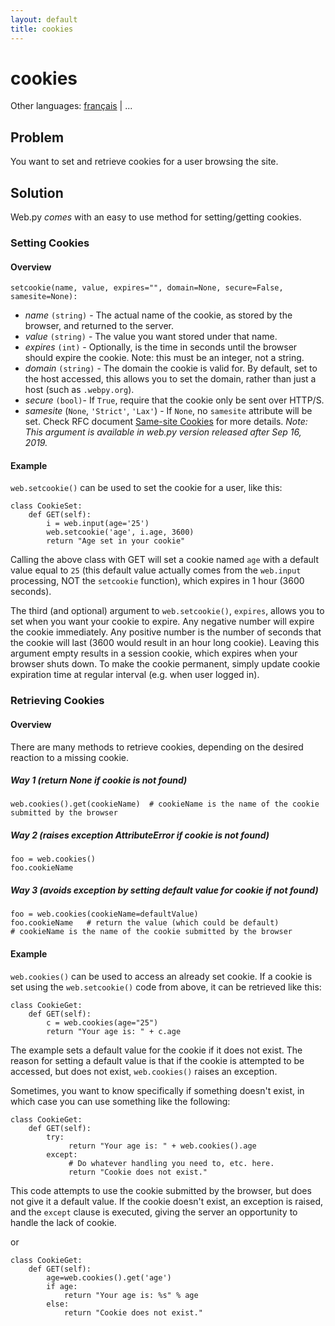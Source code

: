 ```yaml
---
layout: default
title: cookies
---
```


# cookies

Other languages: [français](/../cookbook/cookies/fr) | ...

## Problem

You want to set and retrieve cookies for a user browsing the site.

## Solution

Web.py *comes* with an easy to use method for setting/getting cookies.

### Setting Cookies
#### Overview

```
setcookie(name, value, expires="", domain=None, secure=False, samesite=None):
```
       
* *name* `(string)` - The actual name of the cookie, as stored by the browser, and returned to the server.
* *value* `(string)` - The value you want stored under that name.
* *expires* `(int)` - Optionally, is the time in seconds until the browser should expire the cookie.  Note: this must be an integer, not a string.
* *domain* `(string)` - The domain the cookie is valid for. By default, set to the host accessed, this allows you to set the domain, rather than just a host (such as `.webpy.org`).
* *secure* `(bool)`- If `True`, require that the cookie only be sent over HTTP/S.
* *samesite* (`None`, `'Strict'`, `'Lax'`) - If `None`, no `samesite` attribute will be set. Check RFC document [Same-site Cookies](https://tools.ietf.org/html/draft-west-first-party-cookies-07) for more details. *Note: This argument is available in web.py version released after Sep 16, 2019.*

#### Example

`web.setcookie()` can be used to set the cookie for a user, like this:

```
class CookieSet:
    def GET(self):
        i = web.input(age='25')
        web.setcookie('age', i.age, 3600)
        return "Age set in your cookie"
```

Calling the above class with GET will set a cookie named `age` with a default value equal to `25` (this default value actually comes from the `web.input` processing, NOT the `setcookie` function), which expires in 1 hour (3600 seconds).

The third (and optional) argument to `web.setcookie()`, `expires`, allows you to set when you want your cookie to expire.  Any negative number will expire the cookie immediately.  Any positive number is the number of seconds that the cookie will last (3600 would result in an hour long cookie).  Leaving this argument empty results in a session cookie, which expires when your browser shuts down.  To make the cookie permanent, simply update cookie expiration time at regular interval (e.g. when user logged in).

### Retrieving Cookies
#### Overview

There are many methods to retrieve cookies, depending on the desired reaction to a missing cookie.

##### Way 1 (return None if cookie is not found)

```
web.cookies().get(cookieName)  # cookieName is the name of the cookie submitted by the browser
```

##### Way 2 (raises exception AttributeError if cookie is not found)

```
foo = web.cookies()
foo.cookieName
```

##### Way 3 (avoids exception by setting default value for cookie if not found)

```
foo = web.cookies(cookieName=defaultValue)
foo.cookieName   # return the value (which could be default)
# cookieName is the name of the cookie submitted by the browser
```

#### Example

`web.cookies()` can be used to access an already set cookie. If a cookie is set using the `web.setcookie()` code from above, it can be retrieved like this:

```
class CookieGet:
    def GET(self):
        c = web.cookies(age="25")
        return "Your age is: " + c.age
```

The example sets a default value for the cookie if it does not exist. The reason for setting a default value is that if the cookie is attempted to be accessed, but does not exist, `web.cookies()` raises an exception.  

Sometimes, you want to know specifically if something doesn't exist, in which case you can use something like the following:

```
class CookieGet:
    def GET(self):
        try: 
             return "Your age is: " + web.cookies().age
        except:
             # Do whatever handling you need to, etc. here.
             return "Cookie does not exist."
```

This code attempts to use the cookie submitted by the browser, but does not give it a default value.  If the cookie doesn't exist, an exception is raised, and the `except` clause is executed, giving the server an opportunity to handle the lack of cookie.

or

```
class CookieGet:
    def GET(self):
        age=web.cookies().get('age')
        if age:
            return "Your age is: %s" % age
        else:
            return "Cookie does not exist."
```
